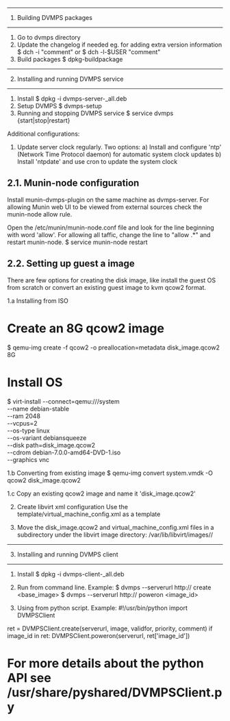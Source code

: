 
---------------------------
1. Building DVMPS packages
---------------------------

1. Go to dvmps directory
2. Update the changelog if needed eg. for adding extra version information
  $ dch -i "comment"
     or
  $ dch -l-$USER "comment"
3. Build packages
  $ dpkg-buildpackage


----------------------------------------
2. Installing and running DVMPS service
----------------------------------------
1. Install
  $ dpkg -i dvmps-server-<version>_all.deb
2. Setup DVMPS
  $ dvmps-setup
3. Running and stopping DVMPS service
  $ service dvmps {start|stop|restart}

Additional configurations:
1. Update server clock regularly. Two options:
  a) Install and configure 'ntp' (Network Time Protocol daemon) for automatic
     system clock updates
  b) Install 'ntpdate' and use cron to update the system clock


2.1. Munin-node configuration
------------------------------
Install munin-dvmps-plugin on the same machine as dvmps-server. For allowing Munin web UI to be viewed from external sources check the munin-node allow rule.

Open the /etc/munin/munin-node.conf file and look for the line beginning with word 'allow'.
For allowing all taffic, change the line to "allow .*" and restart munin-node.
  $ service munin-node restart


2.2. Setting up guest a image
------------------------------
There are few options for creating the disk image, like install the 
guest OS from scratch or convert an existing guest image to kvm qcow2 format.

1.a Installing from ISO
  # Create an 8G qcow2 image
  $ qemu-img create -f qcow2 -o preallocation=metadata disk_image.qcow2 8G
  # Install OS
  $ virt-install --connect=qemu:///system \
        --name debian-stable \
        --ram 2048 \
        --vcpus=2 \
        --os-type linux \
        --os-variant debiansqueeze \
        --disk path=<path>disk_image.qcow2 \
        --cdrom <path>debian-7.0.0-amd64-DVD-1.iso \
        --graphics vnc

1.b Converting from existing image 
  $ qemu-img convert system.vmdk -O qcow2 disk_image.qcow2

1.c Copy an existing qcow2 image and name it 'disk_image.qcow2'

2. Create libvirt xml configuration
  Use the template/virtual_machine_config.xml as a template 

3. Move the disk_image.qcow2 and virtual_machine_config.xml files
   in a subdirectory under the libvirt image directory:
       /var/lib/libvirt/images/<image name>/


---------------------------------------
3. Installing and running DVMPS client
---------------------------------------
1. Install
  $ dpkg -i dvmps-client-<version>_all.deb

2. Run from command line. Example:
  $ dvmps --serverurl http://<dvmps server address> create <base_image>
  $ dvmps --serverurl http://<dvmps server address> poweron <image_id>

3. Using from python script. Example:
#!/usr/bin/python
import DVMPSClient

ret = DVMPSClient.create(serverurl, image, validfor, priority, comment)
if image_id in ret:
    DVMPSClient.poweron(serverurl, ret['image_id'])

# For more details about the python API see /usr/share/pyshared/DVMPSClient.py


